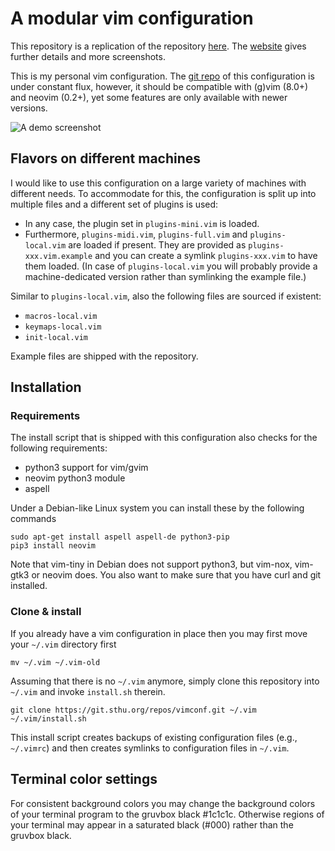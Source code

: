 # A modular vim configuration


<div class="hideonwebsite">
This repository is a replication of the repository <a
href="https://git.sthu.org/?p=vimconf.git;a=summary">here</a>. The <a
href="https://www.sthu.org/code/codesnippets/vimconf.html">website</a> gives
further details and more screenshots.
</div>


This is my personal vim configuration. The [git
repo](https://git.sthu.org/?p=vimconf.git;a=summary) of this configuration is
under constant flux, however, it should be compatible with (g)vim (8.0+) and
neovim (0.2+), yet some features are only available with newer versions.

![A demo screenshot](https://www.sthu.org/code/codesnippets/img/vimconf-startify.png)


## Flavors on different machines

I would like to use this configuration on a large variety of machines with
different needs. To accommodate for this, the configuration is split up into
multiple files and a different set of plugins is used:

- In any case, the plugin set in `plugins-mini.vim` is loaded.
- Furthermore, `plugins-midi.vim`, `plugins-full.vim` and `plugins-local.vim`
  are loaded if present. They are provided as `plugins-xxx.vim.example` and you
  can create a symlink `plugins-xxx.vim` to have them loaded. (In case of
  `plugins-local.vim` you will probably provide a machine-dedicated version
  rather than symlinking the example file.)

Similar to `plugins-local.vim`, also the following files are sourced if
existent:

  - `macros-local.vim`
  - `keymaps-local.vim`
  - `init-local.vim`

Example files are shipped with the repository.

## Installation

### Requirements

The install script that is shipped with this configuration also checks
for the following requirements:

  - python3 support for vim/gvim
  - neovim python3 module
  - aspell

Under a Debian-like Linux system you can install these by the following commands

````
sudo apt-get install aspell aspell-de python3-pip
pip3 install neovim
````

Note that vim-tiny in Debian does not support python3, but vim-nox, vim-gtk3 or
neovim does. You also want to make sure that you have curl and git installed.

### Clone & install

If you already have a vim configuration in place then you may first move your
`~/.vim` directory first

````
mv ~/.vim ~/.vim-old
````

Assuming that there is no `~/.vim` anymore, simply clone this repository into
`~/.vim` and invoke `install.sh` therein.

````
git clone https://git.sthu.org/repos/vimconf.git ~/.vim
~/.vim/install.sh
````

This install script creates backups of existing configuration files (e.g.,
`~/.vimrc`) and then creates symlinks to configuration files in `~/.vim`.


## Terminal color settings

For consistent background colors you may change the background colors of your
terminal program to the gruvbox black #1c1c1c. Otherwise regions of your
terminal may appear in a saturated black (#000) rather than the gruvbox black.
